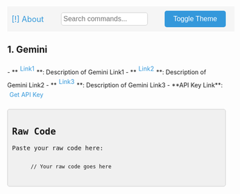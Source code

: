 <!DOCTYPE html>
<html lang="en">
<head>
  <meta charset="UTF-8">
  <meta name="viewport" content="width=device-width, initial-scale=1.0">
  <title>Command Categories</title>
  <style>
    /* Base Styling */
    :root {
      --bg-color-light: #f5f5f5;
      --bg-color-dark: #333;
      --text-color-light: #333;
      --text-color-dark: #f5f5f5;
      --link-color: #3498db;
      --link-hover-color: #2ecc71;
      --button-bg-light: #3498db;
      --button-bg-dark: #2ecc71;
      --button-text-light: #fff;
      --button-text-dark: #333;
    }

    body {
      background-color: var(--bg-color-light);
      color: var(--text-color-light);
      transition: background-color 0.3s, color 0.3s;
      font-family: 'Courier New', Courier, monospace;
      margin: 0;
      padding: 0;
    }

    .navigator {
      display: flex;
      justify-content: space-between;
      align-items: center;
      margin-bottom: 20px;
      background-color: var(--bg-color-light);
      padding: 10px;
      position: fixed;
      width: 100%;
      top: 0;
      transition: top 0.3s;
      position: relative; /* Make the navigator the positioning context */
    }

    .nav-link {
      text-decoration: none;
      color: var(--link-color);
      font-size: 18px;
      transition: color 0.3s;
      position: relative; /* Position the buttons relative to the navigator */
      z-index: 2; /* Make the buttons appear above the search bar */
    }

    .nav-link:hover {
      color: var(--link-hover-color);
    }

    .search-bar {
      border: 1px solid #ccc;
      border-radius: 5px;
      padding: 5px;
      font-size: 16px;
      width: 200px;
      transition: border-color 0.3s;
      z-index: 1; /* Make the search bar appear above other elements */
    }

    .search-bar:focus {
      border-color: var(--link-color);
      outline: none;
    }

    .link {
      text-decoration: none;
      color: var(--link-color);
      position: relative;
      overflow: hidden;
      display: inline-block;
      padding: 5px;
      border-radius: 5px;
    }

    .link::before {
      content: '';
      position: absolute;
      top: 50%;
      left: 50%;
      width: 300%;
      height: 300%;
      background: rgba(0, 0, 0, 0.1);
      transition: transform 0.4s ease;
      transform: translate(-50%, -50%) scale(0);
      border-radius: 50%;
      z-index: 0;
    }

    .link:hover::before {
      transform: translate(-50%, -50%) scale(1);
    }

    .link:hover {
      color: var(--link-hover-color);
      transform: scale(1.1);
      z-index: 1;
    }

    .category {
      margin-bottom: 20px;
      animation: float 4s ease-in-out infinite;
    }

    @keyframes float {
      0% { transform: translateY(0); }
      50% { transform: translateY(-10px); }
      100% { transform: translateY(0); }
    }

    /* Theme Toggle Button */
    .theme-toggle {
      background-color: var(--button-bg-light);
      color: var(--button-text-light);
      border: none;
      border-radius: 5px;
      padding: 10px 20px;
      cursor: pointer;
      font-size: 16px;
      transition: background-color 0.3s, transform 0.3s;
      position: relative; /* Use relative positioning */
      margin-right: 10px; /* Add some right margin */
    }

    .theme-toggle:hover {
      background-color: var(--button-bg-dark);
      color: var(--button-text-dark);
      transform: scale(1.1);
    }

    /* Dark Mode and Light Mode */
    .dark-mode {
      background-color: var(--bg-color-dark);
      color: var(--text-color-dark);
    }

    .dark-mode .navigator {
      background-color: var(--bg-color-dark);
    }

    .dark-mode .link {
      color: var(--link-hover-color);
    }

    .dark-mode .theme-toggle {
      background-color: var(--button-bg-dark);
      color: var(--button-text-dark);
    }

    .about-box {
      display: none;
      position: fixed;
      top: 20%;
      left: 50%;
      transform: translate(-50%, -20%);
      background-color: var(--bg-color-light);
      color: var(--text-color-light);
      padding: 20px;
      border-radius: 10px;
      box-shadow: 0 0 10px rgba(0, 0, 0, 0.3);
      z-index: 1000;
    }

    .about-box.show {
      display: block;
    }

    .close-btn {
      background: none;
      border: none;
      font-size: 24px;
      color: var(--link-color);
      cursor: pointer;
      position: absolute;
      top: 10px;
      right: 10px;
    }

    .close-btn:hover {
      color: var(--link-hover-color);
    }

    /* Raw Code Section */
    .raw-code {
      margin-top: 20px;
      padding: 10px;
      border: 1px solid #ccc;
      border-radius: 5px;
      background-color: #f0f0f0;
      font-family: monospace;
    }
  </style>
</head>
<body>
  <div class="navigator" id="navigator">
    <a href="#" class="nav-link" id="about-link">[!] About</a>
    <input type="text" id="search-bar" placeholder="Search commands..." class="search-bar" />
    <button class="theme-toggle">Toggle Theme</button>
  </div>

  <div class="about-box" id="about-box">
    <button class="close-btn" id="close-about">&times;</button>
    <h2>About</h2>
    <p>This guide was created by **VM/AM**. It is designed to help you navigate various commands in a stylish and interactive manner. Enjoy exploring!</p>
    <ul>
      <li><strong>Discord:</strong> <a href="https://discord.com/invite/NTTXKCuv" target="_blank">cherry_yuki0</a></li>
      <li><strong>Facebook:</strong> <a href="https://facebook.com/vmam69" target="_blank">VM/AM</a></li>
      <li><strong>YouTube:</strong> <a href="https://youtube.com/@theanonlyricist" target="_blank">The Anon Lyricist</a></li>
    </ul>
  </div>

  ## 1. **Gemini**
  <div class="category" data-description="Gemini related commands">
    - **<a href="#" class="link">Link1</a>**: Description of Gemini Link1
    - **<a href="#" class="link">Link2</a>**: Description of Gemini Link2
    - **<a href="#" class="link">Link3</a>**: Description of Gemini Link3
    - **API Key Link**: <a href="#" class="link">Get API Key</a> <!-- Replace # with the actual link -->
  </div>

  <!-- Add other categories here -->

  <div class="raw-code">
    <h2>Raw Code</h2>
    <p>Paste your raw code here:</p>
    <pre><code>
      // Your raw code goes here
    </code></pre>
  </div>

  <script>
    // Theme Toggle Functionality
    document.querySelector('.theme-toggle').addEventListener('click', () => {
      document.body.classList.toggle('dark-mode');
    });

    // Show About Box
    document.getElementById('about-link').addEventListener('click', (event) => {
      event.preventDefault();
      document.getElementById('about-box').classList.add('show');
    });

    // Close About Box
    document.getElementById('close-about').addEventListener('click', () => {
      document.getElementById('about-box').classList.remove('show');
    });

    // Hide/Show Navigator on Scroll
    let lastScrollTop = 0;
    const navbar = document.getElementById('navigator');

    window.addEventListener('scroll', () => {
      let scrollTop = window.pageYOffset || document.documentElement.scrollTop;
      if (scrollTop > lastScrollTop) {
        navbar.style.top = "-60px"; // Adjust according to navbar height
      } else {
        navbar.style.top = "0";
      }
      lastScrollTop = scrollTop <= 0 ? 0 : scrollTop;
    });

    // Auto Music Playing (Optional)
    // window.addEventListener('load', () => {
    //   const audio = new Audio('tired.mp3'); // Replace with your music file path
    //   audio.loop = true;
    //   audio.volume = 0.2; // Adjust volume as needed
    //   audio.play();
    // });
  </script>
</body>
</html>
